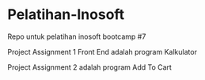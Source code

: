 # Pelatihan-Inosoft
Repo untuk pelatihan inosoft bootcamp #7


Project Assignment 1 Front End adalah program Kalkulator

Project Assignment 2 adalah program Add To Cart
